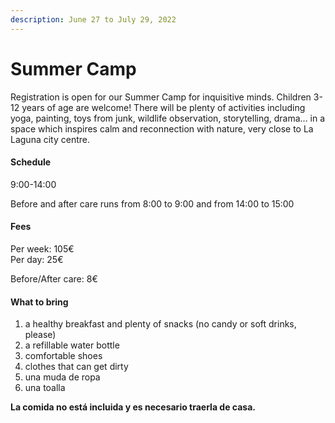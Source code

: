 ```yaml
---
description: June 27 to July 29, 2022
---
```


# Summer Camp

Registration is open for our Summer Camp for inquisitive minds. Children 3-12 years of age are welcome! There will be plenty of activities including yoga, painting, toys from junk, wildlife observation, storytelling, drama... in a space which inspires calm and reconnection with nature, very close to La Laguna city centre.

#### Schedule

9:00-14:00&#x20;

Before and after care runs from 8:00 to 9:00 and from 14:00 to 15:00

#### Fees

Per week: 105€\
Per day: 25€

Before/After care: 8€

#### What to bring

1. a healthy breakfast and plenty of snacks (no candy or soft drinks, please)
2. a refillable water bottle
3. comfortable shoes
4. clothes that can get dirty
5. una muda de ropa
6. una toalla

**La comida no está incluida y es necesario traerla de casa.**
